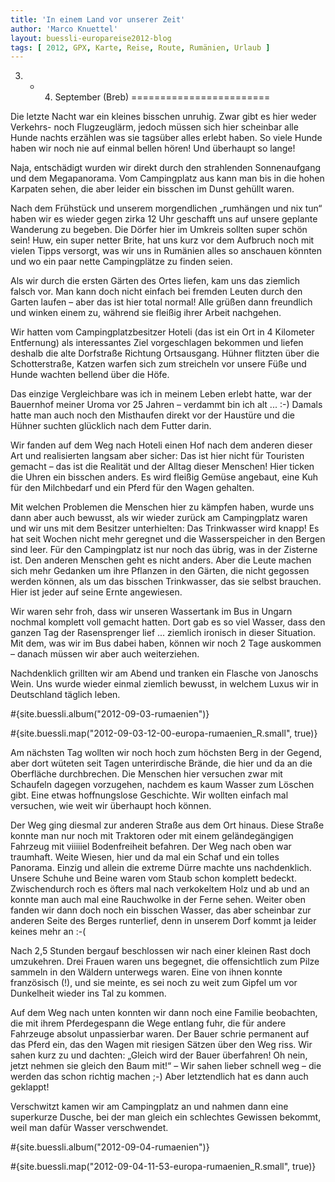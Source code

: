 ```yaml
---
title: 'In einem Land vor unserer Zeit'
author: 'Marco Knuettel'
layout: buessli-europareise2012-blog
tags: [ 2012, GPX, Karte, Reise, Route, Rumänien, Urlaub ]
---
```

3. - 4. September (Breb)
========================

Die letzte Nacht war ein kleines bisschen unruhig. Zwar gibt es hier weder Verkehrs- noch Flugzeuglärm, jedoch müssen sich hier scheinbar alle Hunde nachts erzählen was sie tagsüber alles erlebt haben. So viele Hunde haben wir noch nie auf einmal bellen hören! Und überhaupt so lange!

Naja, entschädigt wurden wir direkt durch den strahlenden Sonnenaufgang und dem Megapanorama. Vom Campingplatz aus kann man bis in die hohen Karpaten sehen, die aber leider ein bisschen im Dunst gehüllt waren.

Nach dem Frühstück und unserem morgendlichen „rumhängen und nix tun“ haben wir es wieder gegen zirka 12 Uhr geschafft uns auf unsere geplante Wanderung zu begeben. Die Dörfer hier im Umkreis sollten super schön sein! Huw, ein super netter Brite, hat uns kurz vor dem Aufbruch noch mit vielen Tipps versorgt, was wir uns in Rumänien alles so anschauen könnten und wo ein paar nette Campingplätze zu finden seien.

Als wir durch die ersten Gärten des Ortes liefen, kam uns das ziemlich falsch vor. Man kann doch nicht einfach bei fremden Leuten durch den Garten laufen – aber das ist hier total normal! Alle grüßen dann freundlich und winken einem zu, während sie fleißig ihrer Arbeit nachgehen. 

Wir hatten vom Campingplatzbesitzer Hoteli (das ist ein Ort in 4 Kilometer Entfernung) als interessantes Ziel vorgeschlagen bekommen und liefen deshalb die alte Dorfstraße Richtung Ortsausgang. Hühner flitzten über die Schotterstraße, Katzen warfen sich zum streicheln vor unsere Füße und Hunde wachten bellend über die Höfe. 

Das einzige Vergleichbare was ich in meinem Leben erlebt hatte, war der Bauernhof meiner Uroma vor 25 Jahren – verdammt bin ich alt ... :-) Damals hatte man auch noch den Misthaufen direkt vor der Haustüre und die Hühner suchten glücklich nach dem Futter darin.

Wir fanden auf dem Weg nach Hoteli einen Hof nach dem anderen dieser Art und realisierten langsam aber sicher: Das ist hier nicht für Touristen gemacht – das ist die Realität und der Alltag dieser Menschen! Hier ticken die Uhren ein bisschen anders. Es wird fleißig Gemüse angebaut, eine Kuh für den Milchbedarf und ein Pferd für den Wagen gehalten.

Mit welchen Problemen die Menschen hier zu kämpfen haben, wurde uns dann aber auch bewusst, als wir wieder zurück am Campingplatz waren und wir uns mit dem Besitzer unterhielten: Das Trinkwasser wird knapp! Es hat seit Wochen nicht mehr geregnet und die Wasserspeicher in den Bergen sind leer. Für den Campingplatz ist nur noch das übrig, was in der Zisterne ist. Den anderen Menschen geht es nicht anders. Aber die Leute machen sich mehr Gedanken um ihre Pflanzen in den Gärten, die nicht gegossen werden können, als um das bisschen Trinkwasser, das sie selbst brauchen. Hier ist jeder auf seine Ernte angewiesen.

Wir waren sehr froh, dass wir unseren Wassertank im Bus in Ungarn nochmal komplett voll gemacht hatten. Dort gab es so viel Wasser, dass den ganzen Tag der Rasensprenger lief ... ziemlich ironisch in dieser Situation. Mit dem, was wir im Bus dabei haben, können wir noch 2 Tage auskommen – danach müssen wir aber auch weiterziehen.

Nachdenklich grillten wir am Abend und tranken ein Flasche von Janoschs Wein. Uns wurde wieder einmal ziemlich bewusst, in welchem Luxus wir in Deutschland täglich leben.

#{site.buessli.album("2012-09-03-rumaenien")}
 
#{site.buessli.map("2012-09-03-12-00-europa-rumaenien_R.small", true)}

Am nächsten Tag wollten wir noch hoch zum höchsten Berg in der Gegend, aber dort wüteten seit Tagen unterirdische Brände, die hier und da an die Oberfläche durchbrechen. Die Menschen hier versuchen zwar mit Schaufeln dagegen vorzugehen, nachdem es kaum Wasser zum Löschen gibt. Eine etwas hoffnungslose Geschichte. Wir wollten einfach mal versuchen, wie weit wir überhaupt hoch können. 

Der Weg ging diesmal zur anderen Straße aus dem Ort hinaus. Diese Straße konnte man nur noch mit Traktoren oder mit einem geländegängigen Fahrzeug mit viiiiiel Bodenfreiheit befahren. Der Weg nach oben war traumhaft. Weite Wiesen, hier und da mal ein Schaf und ein tolles Panorama. Einzig und allein die extreme Dürre machte uns nachdenklich. Unsere Schuhe und Beine waren vom Staub schon komplett bedeckt. Zwischendurch roch es öfters mal nach verkokeltem Holz und ab und an konnte man auch mal eine Rauchwolke in der Ferne sehen. Weiter oben fanden wir dann doch noch ein bisschen Wasser, das aber scheinbar zur anderen Seite des Berges runterlief, denn in unserem Dorf kommt ja leider keines mehr an :-(

Nach 2,5 Stunden bergauf beschlossen wir nach einer kleinen Rast doch umzukehren. Drei Frauen waren uns begegnet, die offensichtlich zum Pilze sammeln in den Wäldern unterwegs waren. Eine von ihnen konnte französisch (!), und sie meinte, es sei noch zu weit zum Gipfel um vor Dunkelheit wieder ins Tal zu kommen.

Auf dem Weg nach unten konnten wir dann noch eine Familie beobachten, die mit ihrem Pferdegespann die Wege entlang fuhr, die für andere Fahrzeuge absolut unpassierbar waren. Der Bauer schrie permanent auf das Pferd ein, das den Wagen mit riesigen Sätzen über den Weg riss. Wir sahen kurz zu und dachten: „Gleich wird der Bauer überfahren! Oh nein, jetzt nehmen sie gleich den Baum mit!“ – Wir sahen lieber schnell weg – die werden das schon richtig machen ;-) Aber letztendlich hat es dann auch geklappt!

Verschwitzt kamen wir am Campingplatz an und nahmen dann eine superkurze Dusche, bei der man gleich ein schlechtes Gewissen bekommt, weil man dafür Wasser verschwendet. 

#{site.buessli.album("2012-09-04-rumaenien")}

#{site.buessli.map("2012-09-04-11-53-europa-rumaenien_R.small", true)}
